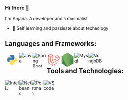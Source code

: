 ### Hi there 👋

I'm Anjana. A developer and a minimalist
- 🌱 Self learning and passinate about technology


## Languages and Frameworks:
<img align="left" alt="Python" width="45px" src="https://raw.githubusercontent.com/github/explore/80688e429a7d4ef2fca1e82350fe8e3517d3494d/topics/python/python.png" />
<img align="left" alt="Java" width="45px" src="https://camo.githubusercontent.com/47380987ecfc7e15bb287529fe03a2c63273ad597edcc85352b02cbb942863e5/68747470733a2f2f696d672e69636f6e73382e636f6d2f636f6c6f722f34382f3030303030302f6a6176612d636f666665652d6375702d6c6f676f2d2d76312e706e67" />
<img align="left" alt="Spring Boot" width="45px" src="https://camo.githubusercontent.com/42cc6e5e5562ccc807bc281e14cc7fabe0a260db4f7bb016812082fe9a00659b/68747470733a2f2f696d672e69636f6e73382e636f6d2f636f6c6f722f34382f3030303030302f737072696e672d6c6f676f2e706e67" />
<img align="left" alt="Laravel" width="45px" src="https://raw.githubusercontent.com/github/explore/80688e429a7d4ef2fca1e82350fe8e3517d3494d/topics/laravel/laravel.png" />
<img align="left" alt="Node.js" width="45px" src="https://raw.githubusercontent.com/github/explore/80688e429a7d4ef2fca1e82350fe8e3517d3494d/topics/nodejs/nodejs.png" />
<img align="left" alt="Mysql" width="45px" src="https://camo.githubusercontent.com/9bbd13a20bb8651d8c54267857569bd9562da9a851ebae27a1eba70a1fc47535/68747470733a2f2f696d672e69636f6e73382e636f6d2f636f6c6f722f34382f3030303030302f6d7973716c2d6c6f676f2e706e67" />
<img align="left" alt="MongoDB" width="45px" src="https://cdn.icon-icons.com/icons2/2415/PNG/512/mongodb_plain_wordmark_logo_icon_146423.png" />
</br>


## Tools and Technologies:
<img align="left" alt="InteliJ" width="45px" src="https://camo.githubusercontent.com/61f5c9a2351e303c6523347655e93aebaf14254c4d8b67b288d0d58941c4fea7/68747470733a2f2f696d672e69636f6e73382e636f6d2f636f6c6f722f34382f3030303030302f696e74656c6c696a2d696465612e706e67" />
<img align="left" alt="Netbeans" width="40px" src="https://netbeans.apache.org/images/apache-netbeans.svg" />
<img align="left" alt="Postman" width="40px" src="https://symbols.getvecta.com/stencil_92/21_postman-icon.fddaf8a27f.svg" />
<img align="left" alt="VScode" width="40px" src="https://cdn.icon-icons.com/icons2/2107/PNG/512/file_type_vscode_icon_130084.png" />
